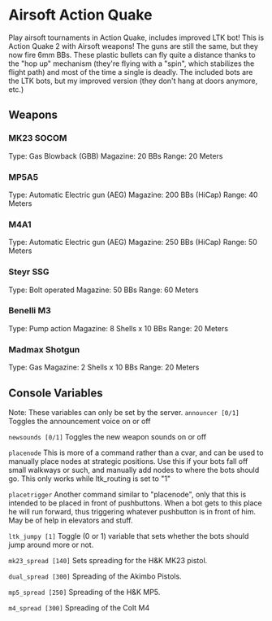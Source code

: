 # Airsoft Action Quake
Play airsoft tournaments in Action Quake, includes improved LTK bot!
This is Action Quake 2 with Airsoft weapons!
The guns are still the same, but they now fire 6mm BBs. These plastic bullets can fly quite a distance thanks to the "hop up" mechanism (they're flying with a "spin", which stabilizes the flight path) and most of the time a single is deadly. The included bots are the LTK bots, but my improved version (they don't hang at doors anymore, etc.)

## Weapons
### MK23 SOCOM
Type: Gas Blowback (GBB)
Magazine: 20 BBs
Range: 20 Meters

### MP5A5
Type: Automatic Electric gun (AEG)
Magazine: 200 BBs (HiCap)
Range: 40 Meters

### M4A1
Type: Automatic Electric gun (AEG)
Magazine: 250 BBs (HiCap)
Range: 50 Meters

### Steyr SSG
Type: Bolt operated
Magazine: 50 BBs
Range: 60 Meters

### Benelli M3
Type: Pump action
Magazine: 8 Shells x 10 BBs
Range: 20 Meters

### Madmax Shotgun
Type: Gas
Magazine: 2 Shells x 10 BBs
Range: 20 Meters

## Console Variables
Note: These variables can only be set by the server.
`announcer [0/1]`
Toggles the announcement voice on or off

`newsounds [0/1]`
Toggles the new weapon sounds on or off

`placenode`
This is more of a command rather than a cvar, and can be used to manually place nodes at strategic positions. Use this if your bots fall off small walkways or such, and manually add nodes to where the bots should go. This only works while ltk_routing is set to "1"

`placetrigger`
Another command similar to "placenode", only that this is intended to be placed in front of pushbuttons. When a bot gets to this place he will run forward, thus triggering whatever pushbutton is in front of him. May be of help in elevators and stuff.

`ltk_jumpy [1]`
Toggle (0 or 1) variable that sets whether the bots should jump around more or not.

`mk23_spread [140]`
Sets spreading for the H&K MK23 pistol.

`dual_spread [300]`
Spreading of the Akimbo Pistols.

`mp5_spread [250]`
Spreading of the H&K MP5.

`m4_spread [300]`
Spreading of the Colt M4
